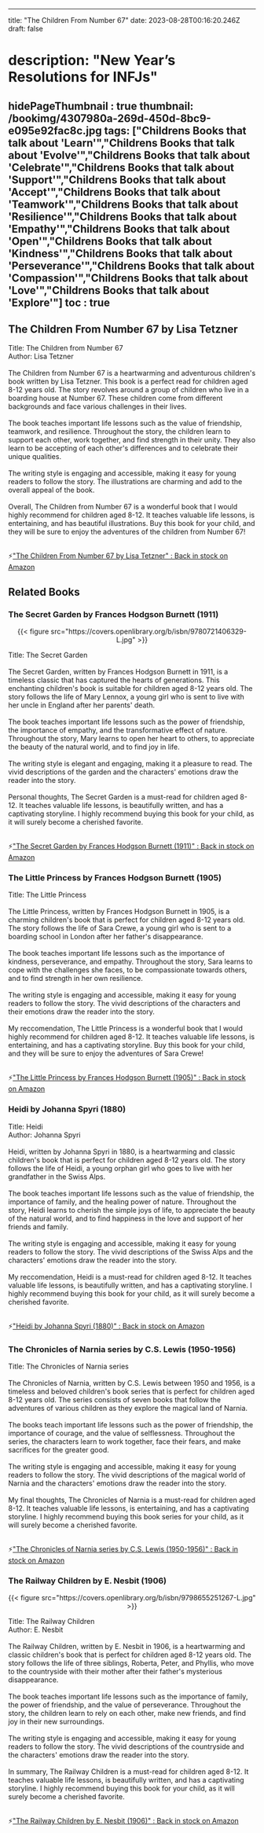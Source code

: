 
---
title: "The Children From Number 67"
date: 2023-08-28T00:16:20.246Z
draft: false
# description: "New Year’s Resolutions for INFJs"
hidePageThumbnail : true
thumbnail: /bookimg/4307980a-269d-450d-8bc9-e095e92fac8c.jpg
tags: ["Childrens Books that talk about 'Learn'","Childrens Books that talk about 'Evolve'","Childrens Books that talk about 'Celebrate'","Childrens Books that talk about 'Support'","Childrens Books that talk about 'Accept'","Childrens Books that talk about 'Teamwork'","Childrens Books that talk about 'Resilience'","Childrens Books that talk about 'Empathy'","Childrens Books that talk about 'Open'","Childrens Books that talk about 'Kindness'","Childrens Books that talk about 'Perseverance'","Childrens Books that talk about 'Compassion'","Childrens Books that talk about 'Love'","Childrens Books that talk about 'Explore'"]
toc : true
---
## The Children From Number 67 by Lisa Tetzner

Title: The Children from Number 67</br>
Author: Lisa Tetzner</br></br>
The Children from Number 67 is a heartwarming and adventurous children's book written by Lisa Tetzner. This book is a perfect read for children aged 8-12 years old. The story revolves around a group of children who live in a boarding house at Number 67. These children come from different backgrounds and face various challenges in their lives.</br></br>
The book teaches important life lessons such as the value of friendship, teamwork, and resilience. Throughout the story, the children learn to support each other, work together, and find strength in their unity. They also learn to be accepting of each other's differences and to celebrate their unique qualities.</br></br>
The writing style is engaging and accessible, making it easy for young readers to follow the story. The illustrations are charming and add to the overall appeal of the book.</br></br>
Overall, The Children from Number 67 is a wonderful book that I would highly recommend for children aged 8-12. It teaches valuable life lessons, is entertaining, and has beautiful illustrations. Buy this book for your child, and they will be sure to enjoy the adventures of the children from Number 67!</br></br>

<p>⚡<a id="aflink" href="https://www.amazon.com/gp/search?ie=UTF8&tag=klayu00-20&linkCode=ur2&linkId=6639bed89a8ad8dd2705e40644eb43d3&camp=1789&creative=9325&index=books&keywords=The Children From Number 67 by Lisa Tetzner" class="one" target="_blank" title='"The Children From Number 67 by Lisa Tetzner" : Back in stock on Amazon'>"The Children From Number 67 by Lisa Tetzner" : Back in stock on Amazon</a></p>

## Related Books
### The Secret Garden by Frances Hodgson Burnett (1911)
<center>
{{< figure src="https://covers.openlibrary.org/b/isbn/9780721406329-L.jpg" >}}
</center>

Title: The Secret Garden</br></br>
The Secret Garden, written by Frances Hodgson Burnett in 1911, is a timeless classic that has captured the hearts of generations. This enchanting children's book is suitable for children aged 8-12 years old. The story follows the life of Mary Lennox, a young girl who is sent to live with her uncle in England after her parents' death.</br></br>
The book teaches important life lessons such as the power of friendship, the importance of empathy, and the transformative effect of nature. Throughout the story, Mary learns to open her heart to others, to appreciate the beauty of the natural world, and to find joy in life.</br></br>
The writing style is elegant and engaging, making it a pleasure to read. The vivid descriptions of the garden and the characters' emotions draw the reader into the story.</br></br>
Personal thoughts, The Secret Garden is a must-read for children aged 8-12. It teaches valuable life lessons, is beautifully written, and has a captivating storyline. I highly recommend buying this book for your child, as it will surely become a cherished favorite.</br></br>

<p>⚡<a id="aflink" href="https://www.amazon.com/gp/search?ie=UTF8&tag=klayu00-20&linkCode=ur2&linkId=6639bed89a8ad8dd2705e40644eb43d3&camp=1789&creative=9325&index=books&keywords=The Secret Garden by Frances Hodgson Burnett (1911)" class="one" target="_blank" title='"The Secret Garden by Frances Hodgson Burnett (1911)" : Back in stock on Amazon'>"The Secret Garden by Frances Hodgson Burnett (1911)" : Back in stock on Amazon</a></p>

### The Little Princess by Frances Hodgson Burnett (1905)
Title: The Little Princess</br></br>
The Little Princess, written by Frances Hodgson Burnett in 1905, is a charming children's book that is perfect for children aged 8-12 years old. The story follows the life of Sara Crewe, a young girl who is sent to a boarding school in London after her father's disappearance.</br></br>
The book teaches important life lessons such as the importance of kindness, perseverance, and empathy. Throughout the story, Sara learns to cope with the challenges she faces, to be compassionate towards others, and to find strength in her own resilience.</br></br>
The writing style is engaging and accessible, making it easy for young readers to follow the story. The vivid descriptions of the characters and their emotions draw the reader into the story.</br></br>
My reccomendation, The Little Princess is a wonderful book that I would highly recommend for children aged 8-12. It teaches valuable life lessons, is entertaining, and has a captivating storyline. Buy this book for your child, and they will be sure to enjoy the adventures of Sara Crewe!</br></br>

<p>⚡<a id="aflink" href="https://www.amazon.com/gp/search?ie=UTF8&tag=klayu00-20&linkCode=ur2&linkId=6639bed89a8ad8dd2705e40644eb43d3&camp=1789&creative=9325&index=books&keywords=The Little Princess by Frances Hodgson Burnett (1905)" class="one" target="_blank" title='"The Little Princess by Frances Hodgson Burnett (1905)" : Back in stock on Amazon'>"The Little Princess by Frances Hodgson Burnett (1905)" : Back in stock on Amazon</a></p>

### Heidi by Johanna Spyri (1880)
Title: Heidi</br>
Author: Johanna Spyri</br></br>
Heidi, written by Johanna Spyri in 1880, is a heartwarming and classic children's book that is perfect for children aged 8-12 years old. The story follows the life of Heidi, a young orphan girl who goes to live with her grandfather in the Swiss Alps.</br></br>
The book teaches important life lessons such as the value of friendship, the importance of family, and the healing power of nature. Throughout the story, Heidi learns to cherish the simple joys of life, to appreciate the beauty of the natural world, and to find happiness in the love and support of her friends and family.</br></br>
The writing style is engaging and accessible, making it easy for young readers to follow the story. The vivid descriptions of the Swiss Alps and the characters' emotions draw the reader into the story.</br></br>
My reccomendation, Heidi is a must-read for children aged 8-12. It teaches valuable life lessons, is beautifully written, and has a captivating storyline. I highly recommend buying this book for your child, as it will surely become a cherished favorite.</br></br>

<p>⚡<a id="aflink" href="https://www.amazon.com/gp/search?ie=UTF8&tag=klayu00-20&linkCode=ur2&linkId=6639bed89a8ad8dd2705e40644eb43d3&camp=1789&creative=9325&index=books&keywords=Heidi by Johanna Spyri (1880)" class="one" target="_blank" title='"Heidi by Johanna Spyri (1880)" : Back in stock on Amazon'>"Heidi by Johanna Spyri (1880)" : Back in stock on Amazon</a></p>

### The Chronicles of Narnia series by C.S. Lewis (1950-1956)
Title: The Chronicles of Narnia series</br></br>
The Chronicles of Narnia, written by C.S. Lewis between 1950 and 1956, is a timeless and beloved children's book series that is perfect for children aged 8-12 years old. The series consists of seven books that follow the adventures of various children as they explore the magical land of Narnia.</br></br>
The books teach important life lessons such as the power of friendship, the importance of courage, and the value of selflessness. Throughout the series, the characters learn to work together, face their fears, and make sacrifices for the greater good.</br></br>
The writing style is engaging and accessible, making it easy for young readers to follow the story. The vivid descriptions of the magical world of Narnia and the characters' emotions draw the reader into the story.</br></br>
My final thoughts, The Chronicles of Narnia is a must-read for children aged 8-12. It teaches valuable life lessons, is entertaining, and has a captivating storyline. I highly recommend buying this book series for your child, as it will surely become a cherished favorite.</br></br>

<p>⚡<a id="aflink" href="https://www.amazon.com/gp/search?ie=UTF8&tag=klayu00-20&linkCode=ur2&linkId=6639bed89a8ad8dd2705e40644eb43d3&camp=1789&creative=9325&index=books&keywords=The Chronicles of Narnia series by C.S. Lewis (1950-1956)" class="one" target="_blank" title='"The Chronicles of Narnia series by C.S. Lewis (1950-1956)" : Back in stock on Amazon'>"The Chronicles of Narnia series by C.S. Lewis (1950-1956)" : Back in stock on Amazon</a></p>

### The Railway Children by E. Nesbit (1906)
<center>
{{< figure src="https://covers.openlibrary.org/b/isbn/9798655251267-L.jpg" >}}
</center>

Title: The Railway Children</br>
Author: E. Nesbit</br></br>
The Railway Children, written by E. Nesbit in 1906, is a heartwarming and classic children's book that is perfect for children aged 8-12 years old. The story follows the life of three siblings, Roberta, Peter, and Phyllis, who move to the countryside with their mother after their father's mysterious disappearance.</br></br>
The book teaches important life lessons such as the importance of family, the power of friendship, and the value of perseverance. Throughout the story, the children learn to rely on each other, make new friends, and find joy in their new surroundings.</br></br>
The writing style is engaging and accessible, making it easy for young readers to follow the story. The vivid descriptions of the countryside and the characters' emotions draw the reader into the story.</br></br>
In summary, The Railway Children is a must-read for children aged 8-12. It teaches valuable life lessons, is beautifully written, and has a captivating storyline. I highly recommend buying this book for your child, as it will surely become a cherished favorite.</br></br>

<p>⚡<a id="aflink" href="https://www.amazon.com/gp/search?ie=UTF8&tag=klayu00-20&linkCode=ur2&linkId=6639bed89a8ad8dd2705e40644eb43d3&camp=1789&creative=9325&index=books&keywords=The Railway Children by E. Nesbit (1906)" class="one" target="_blank" title='"The Railway Children by E. Nesbit (1906)" : Back in stock on Amazon'>"The Railway Children by E. Nesbit (1906)" : Back in stock on Amazon</a></p>
